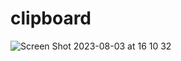 # clipboard

![Screen Shot 2023-08-03 at 16 10 32](https://github.com/jclehner18/clipboard/assets/79228765/ccd76d7a-0abb-4cd1-9d8f-1515bcf4f569)
